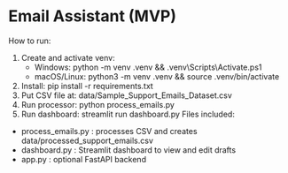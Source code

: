 # Email Assistant (MVP)
How to run:
1. Create and activate venv:
   - Windows: python -m venv .venv && .venv\Scripts\Activate.ps1
   - macOS/Linux: python3 -m venv .venv && source .venv/bin/activate
2. Install: pip install -r requirements.txt
3. Put CSV file at: data/Sample_Support_Emails_Dataset.csv
4. Run processor: python process_emails.py
5. Run dashboard: streamlit run dashboard.py
Files included:
- process_emails.py : processes CSV and creates data/processed_support_emails.csv
- dashboard.py : Streamlit dashboard to view and edit drafts
- app.py : optional FastAPI backend
